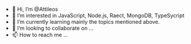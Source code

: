 - 👋 Hi, I’m @Attileos
- 👀 I’m interested in JavaScript, Node.js, Raect, MongoDB, TypeSycript
- 🌱 I’m currently learning mainly the topics mentioned above.
- 💞️ I’m looking to collaborate on ...
- 📫 How to reach me ...

<!---
Attileos/Attileos is a ✨ special ✨ repository because its `README.md` (this file) appears on your GitHub profile.
You can click the Preview link to take a look at your changes.
--->
